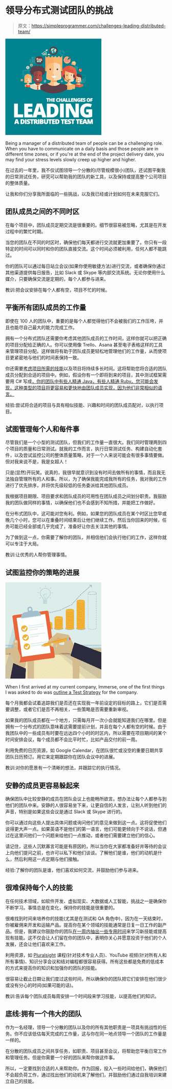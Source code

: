 # 领导分布式测试团队的挑战

> 原文：<https://simpleprogrammer.com/challenges-leading-distributed-team/>

![](img/df875e2323c8449e6bc92fdae0439c29.png)

Being a manager of a distributed team of people can be a challenging role. When you have to communicate on a daily basis and those people are in different time zones, or if you're at the end of the project delivery date, you may find your stress levels slowly creep up higher and higher.

在过去的一年里，我不仅试图领导一个分散的(尽管规模很小)团队，还试图平衡我的日常测试任务，研究可以帮助我的团队的新工具，以及保持或提高整个公司项目的整体质量。

让我和你们分享我所面临的一些挑战，以及我已经或计划如何在未来克服它们。

## 团队成员之间的不同时区

在每个项目中，团队成员定期交流是很重要的。细节很容易被忽略，尤其是在开发过程中的繁忙时期。

当您的团队在不同的时区时，确保他们每天都进行交流就更加重要了。你只有一段特定的时间可以同时和你的团队直接交流。这个时间必须被利用，任何人都不能跳过。

你的团队可以通过每日站立会议(如果你使用敏捷方法)进行交流，或者确保你通过其他渠道提供每日报告，比如 Slack 或 Skype 等内部交流系统。无论你使用什么媒介，只要确保交流是定期的，每个人都参与进来。

教训:把会议安排在每个人都有空，项目不忙的时候。

## 平衡所有团队成员的工作量

即使在 100 人的团队中，重要的是每个人都觉得他们不会被我们的工作压垮，并且也能尽自己最大的能力完成工作。

拥有一个分布式团队还需要你考虑其他团队成员的工作时间，这样你就可以把正确的项目分配给正确的人。你可以使用像 Trello、Asana 甚至电子表格这样的工具来管理项目分配。这样做将有助于团队成员更轻松地管理他们的工作量，从而使项目更紧密地与他们的时间表保持一致。

你还需要[考虑项目所需的技能](http://www.amazon.com/exec/obidos/ASIN/B01FYBQSWI/makithecompsi-20)以及项目将持续多长时间。这将帮助您将合适的团队成员分配到合适的项目中。例如，假设你有一个即将到来的项目，其中测试框架需要用 C# 写成[，你的团队中有些人精通 Java，有些人精通 Ruby。您可能会发现，这种类型的项目将更容易和更快地由团队成员实现，因为他们非常相似的语言。](http://www.amazon.com/exec/obidos/ASIN/B00ERG0H7E/makithecompsi-20)

经验:尝试将合适的项目与具有相似技能、兴趣和时间的团队成员配对，以执行项目。

## 试图管理每个人和每件事

尽管我们是一个小型的测试团队，但我们的工作量一直很大。我们同时管理两到四个项目的质量和日常测试。就我的工作而言，执行日常测试任务、构建自动化套件，以及尝试监控公司的整体质量策略，对于一个人来说可能会有很多事情要做。但对我来说不是，我是女超人！

只是(显然)开玩笑。说真的，我很早就意识到没有时间去做所有的事情，而且我无法独自管理所有的人和事。所以，为了确保我能完成我所有的任务，我对我的工作进行了优先排序，并将优先级较低的任务委派给其他团队成员。

我根据项目期限、项目要求和团队成员的可用性在团队成员之间划分职责。我鼓励我的团队做同样的事情，以确保他们也不会感到不知所措，并能把工作做好。

在分布式团队中，这可能对您有利。例如，如果您的团队成员在某个时区比您早或晚几个小时，您可以在重叠时间结束后让他们继续工作。然后当你回来的时候，任务可能已经全部或几乎完成了，准备好让你去关注其他的事情。

为了做到这一点，你需要了解你的团队，并相信他们会执行他们的工作，这样你就可以专注于大局。

教训:让优秀的人帮你管理事情。

## 试图监控你的策略的进展

![](img/992247476c65608213ba639cf767e43a.png)

When I first arrived at my current company, Immerse, one of the first things I was asked to do was [outline a Test Strategy](https://kayleigholiver.com/2017/08/17/creating-a-test-strategy-from-scratch/) for the company.

每个月我都会试着追踪我们是否还在实现我一年前设定的目标的路上，它们是否需要调整，或者它们是否不再相关，一些策略是否需要重新审视。

如果我的团队成员都在一个地方，只需每月开一次小会就能知道我们在哪里。但是拥有一个分布式的团队意味着这需要提前计划，并且在每个人都有空的时候。由于我团队中的一些成员有时要在远达四个小时的时区内，所以需要在项目期间的某个时间安排会议，每个成员都不会比平时忙，比如产品交付的前一周。

利用免费的日历资源，如 Google Calendar，在团队很忙或没空的重要日期共享团队日历预订。用它来定期跟踪你在团队会议中的进展。

教训:对你的愿景有一个清晰的想法，并跟踪它的执行情况。

## 安静的成员更容易躲起来

确保团队中比较安静的成员在团队会议上也能畅所欲言。想办法让每个人都参与到他们的团队中来。安静的人很容易坐下来，让更自信的人发言，让别人听到他们的声音，特别是如果这些会议是通过 Slack 或 Skype 进行的。

你可以通过向这些人提出具体问题或询问他们的意见来做到这一点。这将促使他们说得更大声一点。如果英语不是他们的第一语言，他们可能更倾向于不说话，但通过在这里问他们一个问题来给他们一点推动，或者他们需要建立他们的信心。

请记住，这些人沉默寡言可能是有原因的，所以当你在大家都准备好并等待的会议上向他们提问之前，也许可以私下和他们谈谈。了解他们是谁，他们的动机是什么，然后利用这一点定期与他们接触。

经验:了解你的团队是谁，他们喜欢如何交流，并鼓励他们参与进来。

## 很难保持每个人的技能

在任何技术领域，如软件开发、虚拟现实、大数据或人工智能，挑战之一是确保你不断学习。事情总是在变化，保持你的技能是很重要的。

很难找到时间来培养你的技能(尤其是在测试和 QA 角色中)，因为在一天结束时，你被雇佣来开发和运输产品。提高你在某个领域的技能通常是日复一日工作的副产品。但是，我建议你鼓励你的团队[在一周内抽出一些专用时间](https://simpleprogrammer.com/importance-routine/)来学习新技能或提高现有技能。这不仅会让人们留在你的团队中，表明你关心并愿意投资于他们的个人发展，还会让他们喜欢来工作。

利用资源，如 [Pluralsight](https://www.pluralsight.com/) 课程(针对技术专业人员)、YouTube 视频(针对所有人和所有事情)、知识分享会议和结对编程都很容易获得。所有这些都是免费的低成本的方式来提高你的知识和加强你的团队的技能。

很容易让截止日期让我们度过这些时间，所以确保你的团队把它们安排在他们很少或没有分心的时间(如果可能的话)。

教训:告诉每个团队成员每周安排一个时间段来学习技能，以提高他们的知识。

## 底线:拥有一个伟大的团队

作为一名经理，领导一个分散的团队以及你的所有其他职责是一项具有挑战性的任务。你不应该低估每天完成的工作量，这与你在同一地点领导一个团队的工作量是一样的。

在分散的团队成员之间共享任务，如职责、项目甚至会议，将帮助您平衡日常工作和管理任务。但是你需要一个好的团队来帮你做这件事。

所以，一定要找到合适的人来帮助你。作为回报，投入一些时间给他们，确保他们不会超负荷工作，通过找出他们的动机来了解他们，并鼓励他们通过自我培训来建立自己的技能。